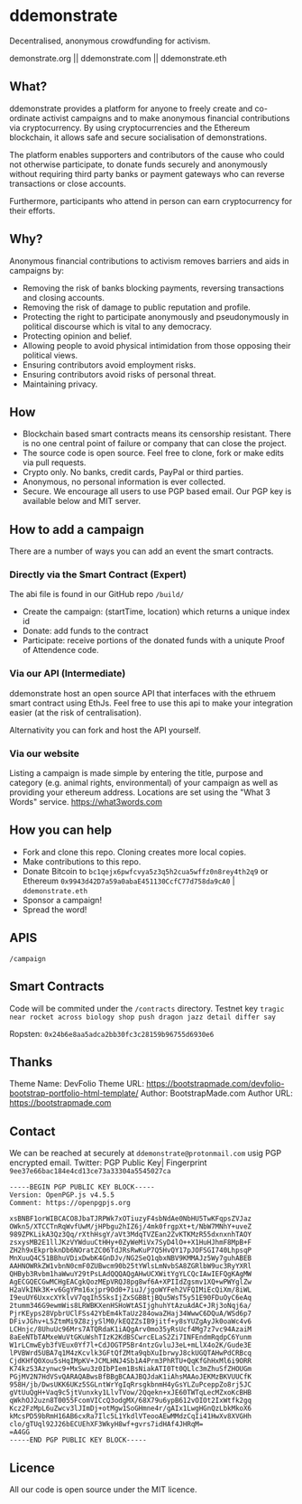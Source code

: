 # ddemonstrate
Decentralised, anonymous crowdfunding for activism.

demonstrate.org || ddemonstrate.com || ddemonstrate.eth

## What?
ddemonstrate provides a platform for anyone to freely create and co-ordinate activist campaigns and to make anonymous financial
contributions via cryptocurrency. By using cryptocurrencies and the Ethereum blockchain, it allows safe and secure socialisation of demonstrations.

The platform enables supporters and contributors of the cause who could not otherwise participate, to donate funds securely and anonymously without requiring third party banks or payment gateways who can reverse transactions or close accounts.

Furthermore, participants who attend in person can earn cryptocurrency for their efforts.

## Why?
Anonymous financial contributions to activism removes barriers and aids in campaigns by:

* Removing the risk of banks blocking payments, reversing transactions and closing accounts.
* Removing the risk of damage to public reputation and profile.
* Protecting the right to participate anonymously and pseudonymously in political discourse which is vital to any democracy.
* Protecting opinion and belief.
* Allowing people to avoid physical intimidation from those opposing their political views.
* Ensuring contributors avoid employment risks.
* Ensuring contributors avoid risks of personal threat.
* Maintaining privacy.

## How
* Blockchain based smart contracts means its censorship resistant.  There is no one central point of failure or company that can close the project.
* The source code is open source.  Feel free to clone, fork or make edits via pull requests.
* Crypto only. No banks, credit cards, PayPal or third parties.
* Anonymous, no personal information is ever collected.
* Secure.  We encourage all users to use PGP based email.  Our PGP key is available below and MIT server.

## How to add a campaign
There are a number of ways you can add an event the smart contracts.

### Directly via the Smart Contract (Expert)
The abi file is found in our GitHub repo `/build/`

* Create the campaign: (startTime, location) which returns a unique index id
* Donate: add funds to the contract
* Participate: receive portions of the donated funds with a uniqute Proof of Attendence code.

### Via our API (Intermediate)
ddemonstrate host an open source API that interfaces with the ethruem smart contract using EthJs.  Feel free to use this api to make your integration easier (at the risk of centralisation).

Alternativity you can fork and host the API yourself.

### Via our website
Listing a campaign is made simple by entering the title, purpose and category (e.g. animal rights, environmental) of your campaign as well as providing your ethereum address.  Locations are set using the "What 3 Words" service. https://what3words.com

## How you can help
* Fork and clone this repo.  Cloning creates more local copies.
* Make contributions to this repo.
* Donate Bitcoin to `bc1qejx6pwfcvya5z3q5h2cua5wffz0n8rey4th2q9` or Ethereum `0x9943d42D7a59a0abaE451130CcfC77d758da9cA0` | `ddemonstrate.eth`
* Sponsor a campaign!
* Spread the word!

## APIS

`/campaign`

## Smart Contracts

Code will be commited under the `/contracts` directory.  Testnet key `tragic near rocket across biology shop push dragon jazz detail differ say`

Ropsten: `0x24b6e8aa5adca2bb30fc3c28159b96755d6930e6`

## Thanks
Theme Name: DevFolio
Theme URL: https://bootstrapmade.com/devfolio-bootstrap-portfolio-html-template/
Author: BootstrapMade.com
Author URL: https://bootstrapmade.com

## Contact
We can be reached at securely at `ddemonstrate@protonmail.com` usig PGP encrypted email.
Twitter: 
PGP Public Key| Fingerprint `9ee37e66bac184e4cd13ce73a33304a5545027ca`

```
-----BEGIN PGP PUBLIC KEY BLOCK-----
Version: OpenPGP.js v4.5.5
Comment: https://openpgpjs.org

xsBNBF1orWIBCACO8JbaTJRPWk7xOTiuzyF4sbNdAe0NbHU5TwKFqpsZVJaz
OWkn5/XTCCTnRqWvfUwM/jHPbgu2hIZ6j/4mk0frgpXt+t/NbW7MNhY+uveZ
989ZPKLikA3Qz3Qq/rXthHsgY/aVt3MdqTVZEan2ZvKTKMzR55dxnxnhTAOY
zsxysMB2E1llJKzVYWduuCtHHy+0ZyWeMiVx7SyD4lO++X1HuHJhmF8MpB+F
ZH2h9xEkprbknDb6NOratZC06TdJRsRwKuP7Q5HvQY17pJOFSGI740LhpsqP
MnXuuQ4C51BBhuVDixDwbK4GnDJv/NG2SeQ1qbxNBV9KMMAJz5Wy7guhABEB
AAHNOWRkZW1vbnN0cmF0ZUBwcm90b25tYWlsLmNvbSA8ZGRlbW9uc3RyYXRl
QHByb3Rvbm1haWwuY29tPsLAdQQQAQgAHwUCXWitYgYLCQcIAwIEFQgKAgMW
AgECGQECGwMCHgEACgkQozMEpVRQJ8pg8wf6A+XPIIdZgsmv1XQ+wPWYglZw
H2aVkINk3K+v6GgYPm16xjpr9Od0+7iuJ/jgoWYFeh2VFQIMiEcQiXm/8iWL
I9euUY6UxxcXYklvV7qqIh5SksIjZxSGBBtjBQu5WsT5y51E90FDuOyC6eAq
2tumm346G9ewmWis8LRWBKXenHSHoWtASIjghuhYtAzuAdAC+JRj3oNqj6a/
PjrKEyps28VpbrUClFSs42YbEm4kTaUz284owaZHaj34WwwC6DQuA/WSd6p7
DFivJGhv+L5ZtmMi9Z8zjySlM0/kEQZZsIB9jitf+y8sYUZgAyJk0oaWc4v6
LCHnjc/8UhuUc96Mrs7ATQRdaK1iAQgArv0mo35yRsUcf4Mg7z7vc94AzaiM
8aEeNTbTAMxeWuVtGKuWshTIzK2KdBSCwrcELaS2Zi7INFEndmRqdpC6Yunm
W1rLCmwEyb3fVEux0Yf7l+CdJOGTP5Br4ntzGvluJ3eL+mLlX4o2K/Gude3E
lPVBWrd5UBA7q1M4zKcvlk3GFtQfZMta9qbXuIbrwyJ8ckUGQTAHwPdCRBcq
CjdKHfQ0Xou5sHqIMpKV+JCMLHNJ4Sb1A4Prm3PhRTU+QqKfGhHxMl6i9ORR
K74kzS3Azynwc9+MxSwu3z0IbPIem1BsNiakATI0Tt0QLlc3mZhuSfZHOUGm
PGjMV2N7HdVSvQARAQABwsBfBBgBCAAJBQJdaK1iAhsMAAoJEKMzBKVUUCfK
958H/jb/DwsUKK6UKz5SGLntWrYgIqRrsgkbnmH4yGsYLZuPceppZo8rj5JC
gVtUuQgH+Vaq9c5jtVunxky1LlvTVow/2Qqekn+xJE60TWTqLecMZxoKcBHB
qWkhOJ2uzn8T0055FcomVICcQ3odgMX/68X79u6ypB612vOIOt2IxWtfk2gq
Kcz2FzMpL6uZwcv3lJImDj+otMgw1SoGHmne4r/gAIx1LwgHGnQzLbkMkoX6
kMcsPD59bRmH16AB6cxRa7Ilc5L1YkdlVTeooAEwMMdzCqIi41HwXv8XVGHh
clo/gTUql92J26bECUEhXF3WkyH8wf+gvrs7idHAf4JHRqM=
=A4GG
-----END PGP PUBLIC KEY BLOCK-----
```

## Licence
All our code is open source under the MIT licence.
